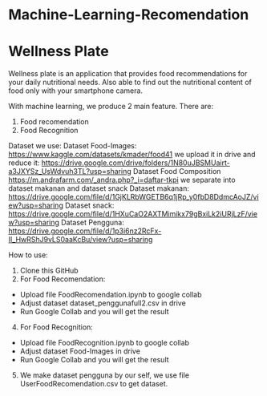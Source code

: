 # Machine-Learning-Recomendation
# Wellness Plate

Wellness plate is an application that provides food recommendations for your daily nutritional needs. Also able to find out the nutritional content of food only with your smartphone camera.

With machine learning, we produce 2 main feature. There are:
1. Food recomendation
2. Food Recognition

Dataset we use:
Dataset Food-Images:
https://www.kaggle.com/datasets/kmader/food41
we upload it in drive and reduce it: 
https://drive.google.com/drive/folders/1N80uJBSMUairt-a3JXYSz_UsWdvuh3TL?usp=sharing
Dataset Food Composition
https://m.andrafarm.com/_andra.php?_i=daftar-tkpi
we separate into dataset makanan and dataset snack
Dataset makanan:
https://drive.google.com/file/d/1GjKLRbWGETB6q1jRp_y0fbD8DdmcAoJZ/view?usp=sharing
Dataset snack: 
https://drive.google.com/file/d/1HXuCaO2AXTMimikx79gBxiLk2iURjLzF/view?usp=sharing
Dataset Pengguna:
https://drive.google.com/file/d/1p3i6nz2RcFx-II_HwRShJ9vLS0aaKcBu/view?usp=sharing

How to use:
1. Clone this GitHub
2. For Food Recomendation:
- Upload file FoodRecomendation.ipynb to google collab
- Adjust dataset dataset_penggunafull2.csv in drive
- Run Google Collab and you will get the result
4. For Food Recognition:
- Upload file FoodRecognition.ipynb to google collab
- Adjust dataset Food-Images in drive
- Run Google Collab and you will get the result
5. We make dataset pengguna by our self, we use file UserFoodRecomendation.csv to get dataset.

